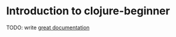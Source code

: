 # Introduction to clojure-beginner

TODO: write [great documentation](http://jacobian.org/writing/what-to-write/)
